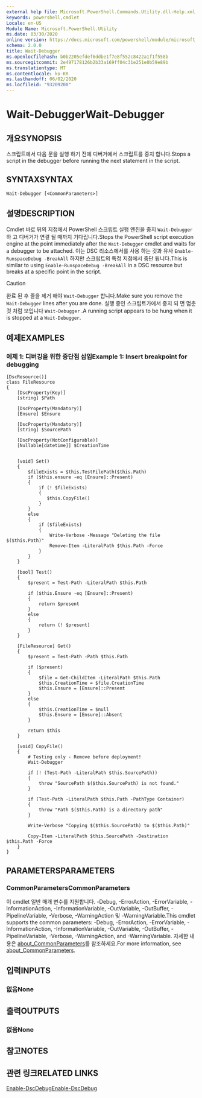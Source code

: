 ```yaml
---
external help file: Microsoft.PowerShell.Commands.Utility.dll-Help.xml
keywords: powershell,cmdlet
Locale: en-US
Module Name: Microsoft.PowerShell.Utility
ms.date: 03/30/2020
online version: https://docs.microsoft.com/powershell/module/microsoft.powershell.utility/wait-debugger?view=powershell-7.1&WT.mc_id=ps-gethelp
schema: 2.0.0
title: Wait-Debugger
ms.openlocfilehash: b0b2205efdef6ddbe1f7e8f552c8422a1f1f558b
ms.sourcegitcommit: 2e497178126b2b33a169ff04c31e251e0b59e89b
ms.translationtype: MT
ms.contentlocale: ko-KR
ms.lasthandoff: 06/02/2020
ms.locfileid: "93209200"
---
```

# <span data-ttu-id="aeac5-103">Wait-Debugger</span><span class="sxs-lookup"><span data-stu-id="aeac5-103">Wait-Debugger</span></span>

## <span data-ttu-id="aeac5-104">개요</span><span class="sxs-lookup"><span data-stu-id="aeac5-104">SYNOPSIS</span></span>
<span data-ttu-id="aeac5-105">스크립트에서 다음 문을 실행 하기 전에 디버거에서 스크립트를 중지 합니다.</span><span class="sxs-lookup"><span data-stu-id="aeac5-105">Stops a script in the debugger before running the next statement in the script.</span></span>

## <span data-ttu-id="aeac5-106">SYNTAX</span><span class="sxs-lookup"><span data-stu-id="aeac5-106">SYNTAX</span></span>

```
Wait-Debugger [<CommonParameters>]
```

## <span data-ttu-id="aeac5-107">설명</span><span class="sxs-lookup"><span data-stu-id="aeac5-107">DESCRIPTION</span></span>

<span data-ttu-id="aeac5-108">Cmdlet 바로 뒤의 지점에서 PowerShell 스크립트 실행 엔진을 중지 `Wait-Debugger` 하 고 디버거가 연결 될 때까지 기다립니다.</span><span class="sxs-lookup"><span data-stu-id="aeac5-108">Stops the PowerShell script execution engine at the point immediately after the `Wait-Debugger` cmdlet and waits for a debugger to be attached.</span></span> <span data-ttu-id="aeac5-109">이는 DSC 리소스에서를 사용 하는 것과 유사 `Enable-RunspaceDebug -BreakAll` 하지만 스크립트의 특정 지점에서 중단 됩니다.</span><span class="sxs-lookup"><span data-stu-id="aeac5-109">This is similar to using `Enable-RunspaceDebug -BreakAll` in a DSC resource but breaks at a specific point in the script.</span></span>

> [!CAUTION]
> <span data-ttu-id="aeac5-110">완료 된 후 줄을 제거 해야 `Wait-Debugger` 합니다.</span><span class="sxs-lookup"><span data-stu-id="aeac5-110">Make sure you remove the `Wait-Debugger` lines after you are done.</span></span> <span data-ttu-id="aeac5-111">실행 중인 스크립트가에서 중지 되 면 멈춘 것 처럼 보입니다 `Wait-Debugger` .</span><span class="sxs-lookup"><span data-stu-id="aeac5-111">A running script appears to be hung when it is stopped at a `Wait-Debugger`.</span></span>

## <span data-ttu-id="aeac5-112">예제</span><span class="sxs-lookup"><span data-stu-id="aeac5-112">EXAMPLES</span></span>

### <span data-ttu-id="aeac5-113">예제 1: 디버깅을 위한 중단점 삽입</span><span class="sxs-lookup"><span data-stu-id="aeac5-113">Example 1: Insert breakpoint for debugging</span></span>

```
[DscResource()]
class FileResource
{
    [DscProperty(Key)]
    [string] $Path

    [DscProperty(Mandatory)]
    [Ensure] $Ensure

    [DscProperty(Mandatory)]
    [string] $SourcePath

    [DscProperty(NotConfigurable)]
    [Nullable[datetime]] $CreationTime


    [void] Set()
    {
        $fileExists = $this.TestFilePath($this.Path)
        if ($this.ensure -eq [Ensure]::Present)
        {
            if (! $fileExists)
            {
               $this.CopyFile()
            }
        }
        else
        {
            if ($fileExists)
            {
                Write-Verbose -Message "Deleting the file $($this.Path)"
                Remove-Item -LiteralPath $this.Path -Force
            }
        }
    }

    [bool] Test()
    {
        $present = Test-Path -LiteralPath $this.Path

        if ($this.Ensure -eq [Ensure]::Present)
        {
            return $present
        }
        else
        {
            return (! $present)
        }
    }

    [FileResource] Get()
    {
        $present = Test-Path -Path $this.Path

        if ($present)
        {
            $file = Get-ChildItem -LiteralPath $this.Path
            $this.CreationTime = $file.CreationTime
            $this.Ensure = [Ensure]::Present
        }
        else
        {
            $this.CreationTime = $null
            $this.Ensure = [Ensure]::Absent
        }

        return $this
    }

    [void] CopyFile()
    {
        # Testing only - Remove before deployment!
        Wait-Debugger

        if (! (Test-Path -LiteralPath $this.SourcePath))
        {
            throw "SourcePath $($this.SourcePath) is not found."
        }

        if (Test-Path -LiteralPath $this.Path -PathType Container)
        {
            throw "Path $($this.Path) is a directory path"
        }

        Write-Verbose "Copying $($this.SourcePath) to $($this.Path)"

        Copy-Item -LiteralPath $this.SourcePath -Destination $this.Path -Force
    }
}
```

## <span data-ttu-id="aeac5-114">PARAMETERS</span><span class="sxs-lookup"><span data-stu-id="aeac5-114">PARAMETERS</span></span>

### <span data-ttu-id="aeac5-115">CommonParameters</span><span class="sxs-lookup"><span data-stu-id="aeac5-115">CommonParameters</span></span>

<span data-ttu-id="aeac5-116">이 cmdlet 일반 매개 변수를 지원합니다. -Debug, -ErrorAction, -ErrorVariable, -InformationAction, -InformationVariable, -OutVariable, -OutBuffer, -PipelineVariable, -Verbose, -WarningAction 및 -WarningVariable.</span><span class="sxs-lookup"><span data-stu-id="aeac5-116">This cmdlet supports the common parameters: -Debug, -ErrorAction, -ErrorVariable, -InformationAction, -InformationVariable, -OutVariable, -OutBuffer, -PipelineVariable, -Verbose, -WarningAction, and -WarningVariable.</span></span> <span data-ttu-id="aeac5-117">자세한 내용은 [about_CommonParameters](../Microsoft.PowerShell.Core/About/about_CommonParameters.md)를 참조하세요.</span><span class="sxs-lookup"><span data-stu-id="aeac5-117">For more information, see [about_CommonParameters](../Microsoft.PowerShell.Core/About/about_CommonParameters.md).</span></span>

## <span data-ttu-id="aeac5-118">입력</span><span class="sxs-lookup"><span data-stu-id="aeac5-118">INPUTS</span></span>

### <span data-ttu-id="aeac5-119">없음</span><span class="sxs-lookup"><span data-stu-id="aeac5-119">None</span></span>

## <span data-ttu-id="aeac5-120">출력</span><span class="sxs-lookup"><span data-stu-id="aeac5-120">OUTPUTS</span></span>

### <span data-ttu-id="aeac5-121">없음</span><span class="sxs-lookup"><span data-stu-id="aeac5-121">None</span></span>

## <span data-ttu-id="aeac5-122">참고</span><span class="sxs-lookup"><span data-stu-id="aeac5-122">NOTES</span></span>

## <span data-ttu-id="aeac5-123">관련 링크</span><span class="sxs-lookup"><span data-stu-id="aeac5-123">RELATED LINKS</span></span>

[<span data-ttu-id="aeac5-124">Enable-DscDebug</span><span class="sxs-lookup"><span data-stu-id="aeac5-124">Enable-DscDebug</span></span>](/powershell/module/PSDesiredStateConfiguration/Enable-DscDebug)

